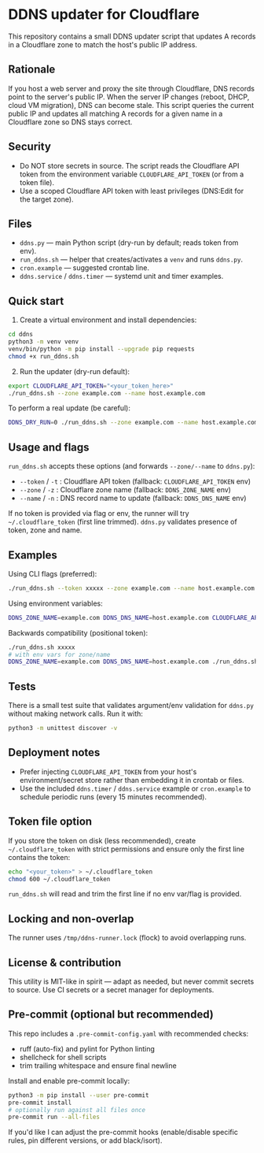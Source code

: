 # DDNS updater for Cloudflare

This repository contains a small DDNS updater script that updates A records in
a Cloudflare zone to match the host's public IP address.

Rationale
---------
If you host a web server and proxy the site through Cloudflare, DNS records
point to the server's public IP. When the server IP changes (reboot, DHCP,
cloud VM migration), DNS can become stale. This script queries the current
public IP and updates all matching A records for a given name in a Cloudflare
zone so DNS stays correct.

Security
--------
- Do NOT store secrets in source. The script reads the Cloudflare API token
  from the environment variable `CLOUDFLARE_API_TOKEN` (or from a token file).
- Use a scoped Cloudflare API token with least privileges (DNS:Edit for the
  target zone).

Files
-----
- `ddns.py` — main Python script (dry-run by default; reads token from env).
- `run_ddns.sh` — helper that creates/activates a `venv` and runs `ddns.py`.
- `cron.example` — suggested crontab line.
- `ddns.service` / `ddns.timer` — systemd unit and timer examples.

Quick start
-----------
1. Create a virtual environment and install dependencies:

```bash
cd ddns
python3 -m venv venv
venv/bin/python -m pip install --upgrade pip requests
chmod +x run_ddns.sh
```

2. Run the updater (dry-run default):

```bash
export CLOUDFLARE_API_TOKEN="<your_token_here>"
./run_ddns.sh --zone example.com --name host.example.com
```

To perform a real update (be careful):

```bash
DDNS_DRY_RUN=0 ./run_ddns.sh --zone example.com --name host.example.com
```

Usage and flags
---------------
`run_ddns.sh` accepts these options (and forwards `--zone/--name` to `ddns.py`):

- `--token` / `-t` : Cloudflare API token (fallback: `CLOUDFLARE_API_TOKEN` env)
- `--zone`  / `-z` : Cloudflare zone name (fallback: `DDNS_ZONE_NAME` env)
- `--name`  / `-n` : DNS record name to update (fallback: `DDNS_DNS_NAME` env)

If no token is provided via flag or env, the runner will try `~/.cloudflare_token`
(first line trimmed). `ddns.py` validates presence of token, zone and name.

Examples
--------

Using CLI flags (preferred):

```bash
./run_ddns.sh --token xxxxx --zone example.com --name host.example.com
```

Using environment variables:

```bash
DDNS_ZONE_NAME=example.com DDNS_DNS_NAME=host.example.com CLOUDFLARE_API_TOKEN=xxxx ./run_ddns.sh
```

Backwards compatibility (positional token):

```bash
./run_ddns.sh xxxxx
# with env vars for zone/name
DDNS_ZONE_NAME=example.com DDNS_DNS_NAME=host.example.com ./run_ddns.sh xxxxx
```

Tests
-----
There is a small test suite that validates argument/env validation for
`ddns.py` without making network calls. Run it with:

```bash
python3 -m unittest discover -v
```

Deployment notes
----------------
- Prefer injecting `CLOUDFLARE_API_TOKEN` from your host's environment/secret
  store rather than embedding it in crontab or files.
- Use the included `ddns.timer` / `ddns.service` example or `cron.example` to
  schedule periodic runs (every 15 minutes recommended).

Token file option
-----------------
If you store the token on disk (less recommended), create `~/.cloudflare_token`
with strict permissions and ensure only the first line contains the token:

```bash
echo "<your_token>" > ~/.cloudflare_token
chmod 600 ~/.cloudflare_token
```

`run_ddns.sh` will read and trim the first line if no env var/flag is provided.

Locking and non-overlap
------------------------
The runner uses `/tmp/ddns-runner.lock` (flock) to avoid overlapping runs.

License & contribution
----------------------
This utility is MIT-like in spirit — adapt as needed, but never commit
secrets to source. Use CI secrets or a secret manager for deployments.

Pre-commit (optional but recommended)
------------------------------------
This repo includes a `.pre-commit-config.yaml` with recommended checks:

- ruff (auto-fix) and pylint for Python linting
- shellcheck for shell scripts
- trim trailing whitespace and ensure final newline

Install and enable pre-commit locally:

```bash
python3 -m pip install --user pre-commit
pre-commit install
# optionally run against all files once
pre-commit run --all-files
```

If you'd like I can adjust the pre-commit hooks (enable/disable specific
rules, pin different versions, or add black/isort).
